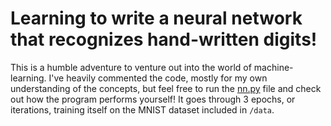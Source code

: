 # Learning to write a neural network that recognizes hand-written digits!

This is a humble adventure to venture out into the world of machine-learning. I've heavily commented the code, mostly for my own understanding of the concepts, but feel free to run the [nn.py](./nn.py) file and check out how the program performs yourself! It goes through 3 epochs, or iterations, training itself on the MNIST dataset included in `/data`.

